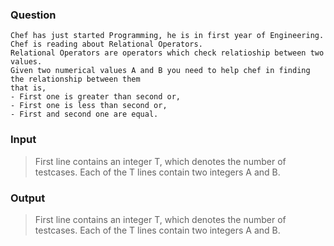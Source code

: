 ### Question
    Chef has just started Programming, he is in first year of Engineering. 
    Chef is reading about Relational Operators.
    Relational Operators are operators which check relatioship between two values. 
    Given two numerical values A and B you need to help chef in finding the relationship between them 
    that is,
    - First one is greater than second or,
    - First one is less than second or,
    - First and second one are equal.

### Input
>First line contains an integer T, which denotes the number of testcases. Each of the T lines contain two integers A and B.

### Output
>First line contains an integer T, which denotes the number of testcases. Each of the T lines contain two integers A and B.